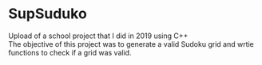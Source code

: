 # SupSuduko
Upload of a school project that I did in 2019 using C++  
The objective of this project was to generate a valid Sudoku grid and wrtie functions to check if a grid was valid.